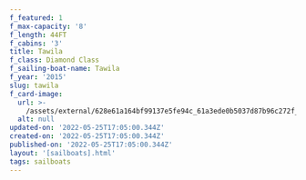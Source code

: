 ```yaml
---
f_featured: 1
f_max-capacity: '8'
f_length: 44FT
f_cabins: '3'
title: Tawila
f_class: Diamond Class
f_sailing-boat-name: Tawila
f_year: '2015'
slug: tawila
f_card-image:
  url: >-
    /assets/external/628e61a164bf99137e5fe94c_61a3ede0b5037d87b96c272f_boats-p-500.jpg
  alt: null
updated-on: '2022-05-25T17:05:00.344Z'
created-on: '2022-05-25T17:05:00.344Z'
published-on: '2022-05-25T17:05:00.344Z'
layout: '[sailboats].html'
tags: sailboats
---
```



